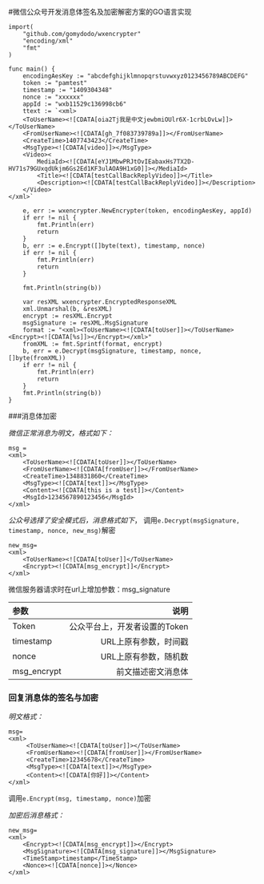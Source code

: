 #微信公众号开发消息体签名及加密解密方案的GO语言实现

	import(
		"github.com/gomydodo/wxencrypter"
		"encoding/xml"
		"fmt"
	)

	func main() {
		encodingAesKey := "abcdefghijklmnopqrstuvwxyz0123456789ABCDEFG"
		token := "pamtest"
		timestamp := "1409304348"
		nonce := "xxxxxx"
		appId := "wxb11529c136998cb6"
		ttext := `<xml>
		<ToUserName><![CDATA[oia2Tj我是中文jewbmiOUlr6X-1crbLOvLw]]></ToUserName>
		<FromUserName><![CDATA[gh_7f083739789a]]></FromUserName>
		<CreateTime>1407743423</CreateTime>
		<MsgType><![CDATA[video]]></MsgType>
		<Video><
			MediaId><![CDATA[eYJ1MbwPRJtOvIEabaxHs7TX2D-HV71s79GUxqdUkjm6Gs2Ed1KF3ulAOA9H1xG0]]></MediaId>
			<Title><![CDATA[testCallBackReplyVideo]]></Title>
			<Description><![CDATA[testCallBackReplyVideo]]></Description>
		</Video>
	</xml>`

		e, err := wxencrypter.NewEncrypter(token, encodingAesKey, appId)
		if err != nil {
			fmt.Println(err)
			return
		}
		b, err := e.Encrypt([]byte(text), timestamp, nonce)
		if err != nil {
			fmt.Println(err)
			return
		}

		fmt.Println(string(b))

		var resXML wxencrypter.EncryptedResponseXML
		xml.Unmarshal(b, &resXML)
		encrypt := resXML.Encrypt
		msgSignature := resXML.MsgSignature
		format := "<xml><ToUserName><![CDATA[toUser]]></ToUserName><Encrypt><![CDATA[%s]]></Encrypt></xml>"
		fromXML := fmt.Sprintf(format, encrypt)
		b, err = e.Decrypt(msgSignature, timestamp, nonce, []byte(fromXML))
		if err != nil {
			fmt.Println(err)
			return
		}
		fmt.Println(string(b))
	}


###消息体加密

*微信正常消息为明文，格式如下：*

	msg = 
	<xml>
		<ToUserName><![CDATA[toUser]]></ToUserName>
		<FromUserName><![CDATA[fromUser]]></FromUserName> 
		<CreateTime>1348831860</CreateTime>
		<MsgType><![CDATA[text]]></MsgType>
		<Content><![CDATA[this is a test]]></Content>
		<MsgId>1234567890123456</MsgId>
	</xml>

*公众号选择了安全模式后，消息格式如下*， 调用`e.Decrypt(msgSignature, timestamp, nonce, new_msg)`解密

	new_msg=
	<xml> 
		<ToUserName><![CDATA[toUser]]</ToUserName>
	    <Encrypt><![CDATA[msg_encrypt]]</Encrypt>
	</xml>


微信服务器请求时在url上增加参数：msg_signature


| 参数 | 说明  |
| :-------- | ----------: |
|  Token  | 公众平台上，开发者设置的Token |
|  timestamp  | URL上原有参数，时间戳 |
|  nonce | URL上原有参数，随机数 |
|  msg_encrypt | 前文描述密文消息体 |


### 回复消息体的签名与加密

*明文格式：*

	msg=
	<xml>
		 <ToUserName><![CDATA[toUser]]></ToUserName>
		 <FromUserName><![CDATA[fromUser]]></FromUserName>
		 <CreateTime>12345678</CreateTime>
		 <MsgType><![CDATA[text]]></MsgType>
		 <Content><![CDATA[你好]]></Content>
	</xml>

调用`e.Encrypt(msg, timestamp, nonce)`加密

*加密后消息格式：*

	new_msg=
	<xml>
		<Encrypt><![CDATA[msg_encrypt]]></Encrypt>
		<MsgSignature><![CDATA[msg_signature]]></MsgSignature>
		<TimeStamp>timestamp</TimeStamp>
		<Nonce><![CDATA[nonce]]></Nonce>
	</xml> 